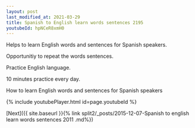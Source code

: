 ```yaml
---
layout: post
last_modified_at: 2021-03-29
title: Spanish to English learn words sentences 2195 
youtubeId: hpNCeR8xmH0
---
```

 
 
Helps to learn English words and sentences for Spanish speakers.

Opportunitiy to repeat the words sentences. 

Practice English language. 
 
10 minutes practice every day. 
 
How to learn English words and sentences for Spanish speakers 
 
{% include youtubePlayer.html id=page.youtubeId %}
 
 
[Next]({{ site.baseurl }}{% link  split2/_posts/2015-12-07-Spanish to english learn words sentences 2011 .md%})
 
